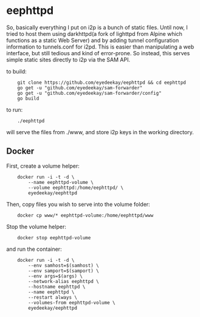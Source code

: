 # eephttpd

So, basically everything I put on i2p is a bunch of static files. Until now, I
tried to host them using darkhttpd(a fork of lighttpd from Alpine which
functions as a static Web Server) and by adding tunnel configuration information
to tunnels.conf for i2pd. This is easier than manipulating a web interface, but
still tedious and kind of error-prone. So instead, this serves simple static
sites directly to i2p via the SAM API.

to build:

        git clone https://github.com/eyedeekay/eephttpd && cd eephttpd
        go get -u "github.com/eyedeekay/sam-forwarder"
        go get -u "github.com/eyedeekay/sam-forwarder/config"
        go build

to run:

        ./eephttpd

will serve the files from ./www, and store i2p keys in the working directory.

## Docker

First, create a volume helper:

        docker run -i -t -d \
            --name eephttpd-volume \
            --volume eephttpd:/home/eephttpd/ \
            eyedeekay/eephttpd

Then, copy files you wish to serve into the volume folder:

        docker cp www/* eephttpd-volume:/home/eephttpd/www

Stop the volume helper:

        docker stop eephttpd-volume

and run the container:

        docker run -i -t -d \
            --env samhost=$(samhost) \
            --env samport=$(samport) \
            --env args=$(args) \
            --network-alias eephttpd \
            --hostname eephttpd \
            --name eephttpd \
            --restart always \
            --volumes-from eephttpd-volume \
            eyedeekay/eephttpd


